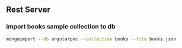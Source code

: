 ## Rest Server

### import books sample collection to db
```sh
mongoimport --db angularpoc --collection books --file books.json
```

